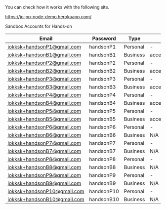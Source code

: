 You can check how it works with the following site.

https://jo-pp-node-demo.herokuapp.com/


Sandbox Accounts for Hands-on

| Email                      | Password  |  Type    | Access Token |
| --------------------       | --------  |  ------- | ----------- |
| jokksk+handsonP1@gmail.com | handsonP1 | Personal |  - |
| jokksk+handsonB1@gmail.com | handsonB1 | Business |  access_token$sandbox$46h2dfpnrgwhh28v$caf96a1e8825b827e1d0a20b4461f984 |
| jokksk+handsonP2@gmail.com | handsonP2 | Personal |  - |
| jokksk+handsonB2@gmail.com | handsonB2 | Business |  access_token$sandbox$bfrn72ysfck97t3w$a7b274742d1343516fa46fe18bafa697 |
| jokksk+handsonP3@gmail.com | handsonP3 | Personal |  - |
| jokksk+handsonB3@gmail.com | handsonB3 | Business |  access_token$sandbox$mbyr5n6yhkyct59p$5327c1a46788b1e95a1bd1acfb0ab05d |
| jokksk+handsonP4@gmail.com | handsonP4 | Personal |  - |
| jokksk+handsonB4@gmail.com | handsonB4 | Business |  access_token$sandbox$8rxnnp25jwvds8x5$68891b21b7b751210bfbeb88679ad51b |
| jokksk+handsonP5@gmail.com | handsonP5 | Personal |  - |
| jokksk+handsonB5@gmail.com | handsonB5 | Business |  access_token$sandbox$2rpxhjj392p8fc4b$182c03a30e659f8bdb24bd7e38dec3c3 |
| jokksk+handsonP6@gmail.com | handsonP6 | Personal |  - |
| jokksk+handsonB6@gmail.com | handsonB6 | Business |  N/A |
| jokksk+handsonP7@gmail.com | handsonP7 | Personal |  - |
| jokksk+handsonB7@gmail.com | handsonB7 | Business |  N/A |
| jokksk+handsonP8@gmail.com | handsonP8 | Personal |  - |
| jokksk+handsonB8@gmail.com | handsonB8 | Business |  N/A |
| jokksk+handsonP9@gmail.com | handsonP9 | Personal |  - |
| jokksk+handsonB9@gmail.com | handsonB9 | Business |  N/A |
| jokksk+handsonP10@gmail.com | handsonP10 | Personal |  - |
| jokksk+handsonB10@gmail.com | handsonB10 | Business | N/A |
